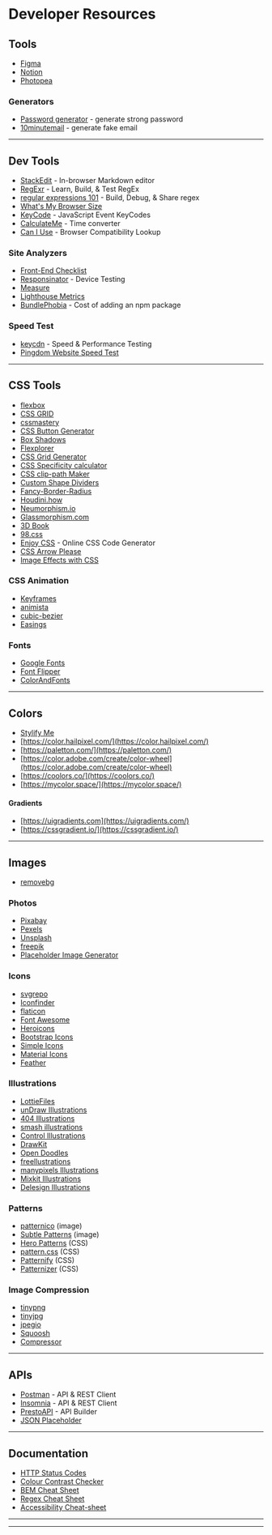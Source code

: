 # Developer Resources

## Tools

- [Figma](https://www.figma.com/)
- [Notion](https://www.notion.so/)
- [Photopea](https://www.photopea.com/)

### Generators

- [Password generator](https://awesome-hopper-6b9092.netlify.app/) - generate strong password
- [10minutemail](https://10minutemail.com/) - generate fake email

---

## Dev Tools

- [StackEdit](https://stackedit.io) - In-browser Markdown editor
- [RegExr](https://regexr.com/) - Learn, Build, & Test RegEx
- [regular expressions 101](https://regex101.com/) - Build, Debug, & Share regex
- [What's My Browser Size](https://www.webpagefx.com/tools/whats-my-browser-size/)
- [KeyCode](https://keycode.info/) - JavaScript Event KeyCodes
- [CalculateMe](https://www.calculateme.com/time/minutes/to-days/) - Time converter
- [Can I Use](https://caniuse.com/) - Browser Compatibility Lookup

### Site Analyzers

- [Front-End Checklist](https://frontendchecklist.io/)
- [Responsinator](http://www.responsinator.com) - Device Testing
- [Measure](https://web.dev/measure/)
- [Lighthouse Metrics](https://lighthouse-metrics.com/)
- [BundlePhobia](https://bundlephobia.com/) - Cost of adding an npm package

### Speed Test

- [keycdn](https://tools.keycdn.com/speed) - Speed & Performance Testing
- [Pingdom Website Speed Test](https://tools.pingdom.com/)

---

## CSS Tools

- [flexbox](https://flexbox.io/)
- [CSS GRID](https://cssgrid.io/)
- [cssmastery](https://estelle.github.io/cssmastery/#slide1)
- [CSS Button Generator](http://css3buttongenerator.com)
- [Box Shadows](https://box-shadow.dev/)
- [Flexplorer](https://bennettfeely.com/flexplorer/)
- [CSS Grid Generator](https://cssgrid-generator.netlify.app/)
- [CSS Specificity calculator](https://polypane.app/css-specificity-calculator/)
- [CSS clip-path Maker](https://bennettfeely.com/clippy/)
- [Custom Shape Dividers](https://www.shapedivider.app/)
- [Fancy-Border-Radius](https://9elements.github.io/fancy-border-radius/)
- [Houdini.how](https://houdini.how/)
- [Neumorphism.io](https://neumorphism.io/)
- [Glassmorphism.com](https://glassmorphism.com/)
- [3D Book](https://3dbook.xyz/)
- [98.css](https://jdan.github.io/98.css/)
- [Enjoy CSS](https://enjoycss.com/) - Online CSS Code Generator
- [CSS Arrow Please](https://cssarrowplease.com/)
- [Image Effects with CSS](https://bennettfeely.com/image-effects/)

### CSS Animation

- [Keyframes](https://keyframes.app/)
- [animista](https://animista.net/)
- [cubic-bezier](https://cubic-bezier.com/)
- [Easings](https://easings.net/)

### Fonts

- [Google Fonts](https://fonts.google.com)
- [Font Flipper](https://fontflipper.com/)
- [ColorAndFonts](https://www.colorsandfonts.com/)

---

## Colors

- [Stylify Me](http://stylifyme.com)
- [https://color.hailpixel.com/](https://color.hailpixel.com/)
- [https://paletton.com/](https://paletton.com/)
- [https://color.adobe.com/create/color-wheel](https://color.adobe.com/create/color-wheel)
- [https://coolors.co/](https://coolors.co/)
- [https://mycolor.space/](https://mycolor.space/)

#### Gradients

- [https://uigradients.com](https://uigradients.com/)
- [https://cssgradient.io/](https://cssgradient.io/)

---

## Images

- [removebg](https://www.remove.bg/)

### Photos

- [Pixabay](https://pixabay.com/)
- [Pexels](https://www.pexels.com)
- [Unsplash](https://unsplash.com/)
- [freepik](https://www.freepik.com)
- [Placeholder Image Generator](https://placeholderimage.dev/)

### Icons

- [svgrepo](https://www.svgrepo.com/)
- [Iconfinder](https://www.iconfinder.com)
- [flaticon](http://www.flaticon.com/)
- [Font Awesome](https://fontawesome.com/)
- [Heroicons](https://heroicons.dev/)
- [Bootstrap Icons](https://icons.getbootstrap.com/)
- [Simple Icons](https://simpleicons.org/)
- [Material Icons](https://fonts.google.com/icons)
- [Feather](https://feathericons.com/)

### Illustrations

- [LottieFiles](https://lottiefiles.com/)
- [unDraw Illustrations](https://undraw.co/illustrations)
- [404 Illustrations](https://error404.fun/)
- [smash illustrations](https://usesmash.com/)
- [Control Illustrations](https://control.rocks/)
- [DrawKit](https://www.drawkit.io/)
- [Open Doodles](https://www.opendoodles.com/)
- [freellustrations](https://freellustrations.com/)
- [manypixels Illustrations](https://www.manypixels.co/gallery)
- [Mixkit Illustrations](https://mixkit.co/free-stock-art/)
- [Delesign Illustrations](https://delesign.com/free-designs/graphics/)

### Patterns

- [patternico](https://patternico.com/) (image)
- [Subtle Patterns](https://www.toptal.com/designers/subtlepatterns/) (image)
- [Hero Patterns](https://www.heropatterns.com/) (CSS)
- [pattern.css](https://bansal.io/pattern-css) (CSS)
- [Patternify](http://www.patternify.com/) (CSS)
- [Patternizer](https://patternizer.com/) (CSS)

### Image Compression

- [tinypng](https://tinypng.com/)
- [tinyjpg](https://tinyjpg.com/)
- [jpegio](https://www.jpeg.io/)
- [Squoosh](https://squoosh.app/)
- [Compressor](https://compressor.io/)

---

## APIs

- [Postman](https://www.postman.com/) - API & REST Client
- [Insomnia](https://insomnia.rest/) - API & REST Client
- [PrestoAPI](https://prestoapi.com/) - API Builder
- [JSON Placeholder](https://jsonplaceholder.typicode.com/)

---

## Documentation

- [HTTP Status Codes](https://httpstatuses.com/)
- [Colour Contrast Checker](https://www.websitehostingrating.com/color-contrast-perception-checker/)
- [BEM Cheat Sheet](https://9elements.com/bem-cheat-sheet/)
- [Regex Cheat Sheet](https://ihateregex.io/)
- [Accessibility Cheat-sheet](https://moritzgiessmann.de/accessibility-cheatsheet/)

---

---
